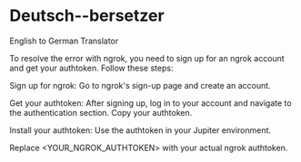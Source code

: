 # Deutsch--bersetzer
English to German Translator

To resolve the error with ngrok, you need to sign up for an ngrok account and get your authtoken. Follow these steps:

Sign up for ngrok: Go to ngrok's sign-up page and create an account.

Get your authtoken: After signing up, log in to your account and navigate to the authentication section. Copy your authtoken.

Install your authtoken: Use the authtoken in your Jupiter environment.

Replace <YOUR_NGROK_AUTHTOKEN> with your actual ngrok authtoken.

